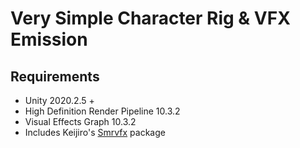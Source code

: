 # Very Simple Character Rig & VFX Emission

## Requirements
* Unity 2020.2.5 +
* High Definition Render Pipeline 10.3.2
* Visual Effects Graph 10.3.2
* Includes Keijiro's [Smrvfx]() package
